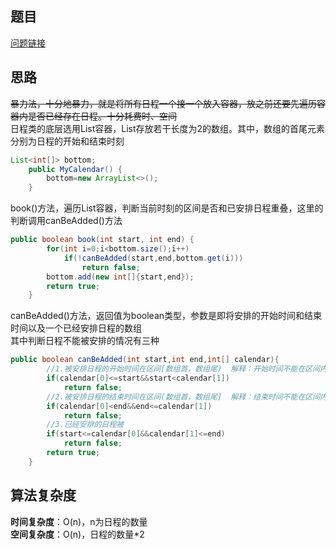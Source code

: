 ## 题目
[问题链接](https://leetcode-cn.com/problems/my-calendar-i/)
## 思路
~~暴力法，十分地暴力，就是将所有日程一个接一个放入容器，放之前还要先遍历容器内是否已经存在日程。十分耗费时、空间~~  
日程类的底层选用List容器，List存放若干长度为2的数组。其中，数组的首尾元素分别为日程的开始和结束时刻  
```java
List<int[]> bottom;
    public MyCalendar() {
        bottom=new ArrayList<>();
    }
```
book()方法，遍历List容器，判断当前时刻的区间是否和已安排日程重叠，这里的判断调用canBeAdded()方法
```java
public boolean book(int start, int end) {
        for(int i=0;i<bottom.size();i++)
            if(!canBeAdded(start,end,bottom.get(i)))
                return false;
        bottom.add(new int[]{start,end});
        return true;
    }
```
canBeAdded()方法，返回值为boolean类型，参数是即将安排的开始时间和结束时间以及一个已经安排日程的数组  
其中判断日程不能被安排的情况有三种
```java
public boolean canBeAdded(int start,int end,int[] calendar){
        //1.被安排日程的开始时间在区间[数组首，数组尾)  解释：开始时间不能在区间内，且不能和已安排日程的开始发生重叠
        if(calendar[0]<=start&&start<calendar[1])
            return false;
        //2.被安排日程的结束时间在区间(数组首，数组尾]  解释：结束时间不能在区间内，且不能和已安排日程的结束发生重叠
        if(calendar[0]<end&&end<=calendar[1])
            return false;
        //3.已经安排的日程被
        if(start<=calendar[0]&&calendar[1]<=end)
            return false;
        return true;
    }
```
## 算法复杂度
**时间复杂度**：O(n)，n为日程的数量  
**空间复杂度**：O(n)，日程的数量*2
